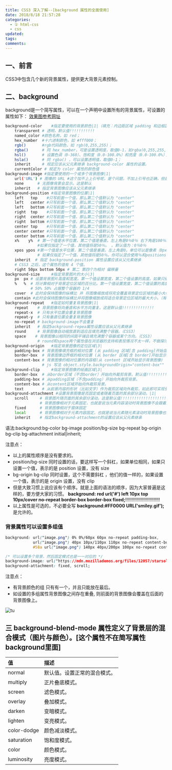 ```yaml
---
title: CSS3 深入了解--[background 属性的全面使用]
date: 2018/8/18 21:57:28
categories:
  - ① html-css
  - css
updated:
tags:
comments:
---
```


## 一、前言

CSS3中包含几个新的背景属性，提供更大背景元素控制。

## 二、background

background是一个简写属性，可以在一个声明中设置所有的背景属性，可设置的属性如下：
[效果图参考网址](https://www.jianshu.com/p/7102ab9ae08c)

```BASH
background-color    #指定要使用的背景颜色|1|（填充：内边距区域 padding 和边框区域 border，border 也可以自己再设置颜色）
    transparent # 透明，默认值!!!!!!!!!!!
    named_color #颜色名称，如 red；
    hex_number  #十六进制颜色，如 #fff000；
    rgb()       #rgb代码颜色，如 rgb(0,255,255)；
    rgba()      # 同 hex_number，可是设置透明度，取值0-1，如rgba(0,255,255,.5)；
    hsl()       # 设置色调（0-360）、饱和度（0.0-100.0%）和亮度（0.0-100.0%）；
    hsla()      # 同 rgba() ，可以设置透明值，取值0-1；
    inherit     # 规定应该从父元素继承 background-color 属性的设置。
    currentColor # 规定为 color 属性的颜色值
background-image #指定要使用的一个或多个背景图像|1|
    url('URL') # 图像的 URL #这个加不上上引号呢，是个问题，不加上引号也正确，但是有的浏览器比如说老ie不会兼容,所以还是加吧，不要偷懒。
    none      # 无图像背景会显示。这是默认
    inherit   # 指定背景图像应该从父元素继承
background-position #指定背景图像的位置|1|
    left   top    #只写前面一个值，那么第二个值默认为 "center"
    left   center #只写前面一个值，那么第二个值默认为 "center"
    left   bottom #只写前面一个值，那么第二个值默认为 "center"
    right  top    #只写前面一个值，那么第二个值默认为 "center"
    right  center #只写前面一个值，那么第二个值默认为 "center"
    right  bottom #只写前面一个值，那么第二个值默认为 "center"
    center top    #只写前面一个值，那么第二个值默认为 "center"
    center center #只写前面一个值，那么第二个值默认为 "center"
    center bottom #只写前面一个值，那么第二个值默认为 "center"
    x%    y%  # 第一个值是水平位置，第二个值是垂直。左上角是0％0％ 右下角是100％100％ 中间 50% 50%，
              #如果仅指定了一个值，其他值将是50％。 。默认值为：0％0％
    xpos ypos #第一个值是水平位置，第二个值是垂直。左上角是0。单位可以是像素（0px0px）或任何其他 CSS单位。
              # 如果仅指定了一个值，其他值将是50％。你可以混合使用％和positions
    inherit  # 指定 background-position 属性设置应该从父元素继承
    # CSS3 之后，这个属性的值有 4 个值。
    right 50px bottom 50px # 第二 第四个为相对 偏移量
background-size     #指定背景图片的大小|3|
    px  px # 设置背景图片高度和宽度。第一个值设置宽度，第二个值设置的高度。如果只给出一个值，第二个是设置为 auto(自动)
    %   %  # 将计算相对于背景定位区域的百分比。第一个值设置宽度，第二个值设置的高度。如果只给出一个值，第二个是设置为"auto(自动)"
           # 50% 50% 占据整个容器的 1/4
    cover  # 此时会保持图像的纵横比 并 将图像缩放成将完全覆盖背景定位区域的最小大小。（所有的区域都被覆盖了，背景图像有可能超出容器）
    contain #此时会保持图像的纵横比并将图像缩放成将适合背景定位区域的最大大小。（有的区域可能会没有覆到，背景图像始终被包含在容器内。）
background-repeat   #指定如何重复背景图像|1|
    repeat    # 背景图像将向垂直和水平方向重复。这是默认值!!!!!!!!!!!!!!
    repeat-x  # 只有水平位置会重复背景图像
    repeat-y  # 只有垂直位置会重复背景图像
    no-repeat # background-image不会重复
    inherit   # 指定background-repea属性设置应该从父元素继承
    round     # 背景图像自动缩放直到适应且填充满整个容器。（CSS3）
    space    # 背景图像以相同的间距平铺且填充满整个容器或某个方向。（CSS3）
              # round和space两个属性值在浏览器的支持和表现情况不太一样，不做探讨。
background-origin   #指定背景图像的定位区域|3|
    padding-box # 背景图像填充框的相对位置 (从 padding 区域[含 padding]开始显示背景图像) 默认值？？？？？？
    border-box  # 背景图像边界框的相对位置 (从 border 区域[含 border]开始显示背景图像)
    content-box # 背景图像的相对位置的内容框(从 content 区域开始显示背景图像)
                # js 写法 object.style.backgroundOrigin="content-box""
background-clip     #指定背景图像的绘画区域|3|
    border-box  # 从border区域（不含border）开始向外裁剪背景。默认值!!!!!!!!!!!!!!!!!!!!!!!
    padding-box # 从padding区域（不含padding）开始向外裁剪背景。
    content-box # 从content区域开始向外裁剪背景。
    text        # 从前景内容的形状（比如文字）作为裁剪区域向外裁剪，如此即可实现使用背景作为填充色之类的遮罩效果。
background-attachment #设置背景图像是否固定或者随着页面的其余部分滚动。|1|
    scroll     # 背景图片随页面的其余部分滚动。这是默认值!!!!!!!!!!!!!!!!!!!!!!!!
               # 背景图像相对于元素固定，也就是说当元素内容滚动时背景图像不会跟着滚动，因为背景图像总是要跟着元素本身。但会随元素的祖先元素或窗体一起滚动
    fixed      # 背景图像相对于窗体固定
    local      # 背景图像相对于元素内容固定，也就是说当元素随元素滚动时背景图像也会跟着滚动，因为背景图像总是要跟着内容。（CSS3）
    inherit    # 指定background-attachment的设置应该从父元素继承
```

语法:background:bg-color bg-image position/bg-size bg-repeat bg-origin bg-clip bg-attachment initial|inherit;

注意点：

- 以上的属性顺序是没有要求的。
- position/bg-size 同时设置的话，要这样写一个斜杠，如果单位相同，如果只设置一个值，表示的是 position 设置，没有 size
- bg-origin bg-clip 同时设置，这个不需要斜杠     ，他们的值一样的，如果设置一个值，表示的是 origin 设置，没有 clip
- 但是大致习惯上说应该有个顺序。就是上面的语法的顺序，因为大家普遍是这样的，要方便大家的习惯。
    **background: red url('#') left 10px top 10px/cover no-repeat border-box border-box fixed;**!!!!!!!!!!!!!!!!!!!!!!!!!!!
- 以上属性是可选的，不必要全写
    **background:#FF0000 URL('smiley.gif');** 是允许的。

### 背景属性可以设置多组值

```CSS
background: url("image.png") 0% 0%/60px 60px no-repeat padding-box,
            url("image.png") 40px 10px/110px 110px no-repeat content-box,
            #58a url("image.png") 140px 40px/200px 100px no-repeat content-box;
```

```CSS
/* 可以设置多个背景，然后固定模式也是一一对应的 */
background-image: url("https://mdn.mozillademos.org/files/12057/starsolid.gif"),url("https://mdn.mozillademos.org/files/12059/startransparent.gif");
background-attachment: fixed, scroll;
```

注意点：

- 有背景颜色的组 只有有一个，并且只能放在最后。
- 如设置的多组属性背景图像之间存在重叠, 则前面的背景图像会覆盖在后面的背景图像上。

![tu](https://camo.githubusercontent.com/67d9adf8311881e921e2dbe40e4fbfeea05f9193/687474703a2f2f696d672e6d756b6577616e672e636f6d2f3538393938316361303030313331316630353037303231312e706e67)

## 三 background-blend-mode 属性定义了背景层的混合模式（图片与颜色）。[这个属性不在简写属性background里面]

|值|描述|
|:----|:----|
|normal|默认值。设置正常的混合模式。|
|multiply|正片叠底模式。|
|screen|滤色模式。|
|overlay|叠加模式。|
|darken|变暗模式。|
|lighten|变亮模式。|
|color-dodge|颜色减淡模式。|
|saturation|饱和度模式。|
|color|颜色模式。|
|luminosity|亮度模式。|
